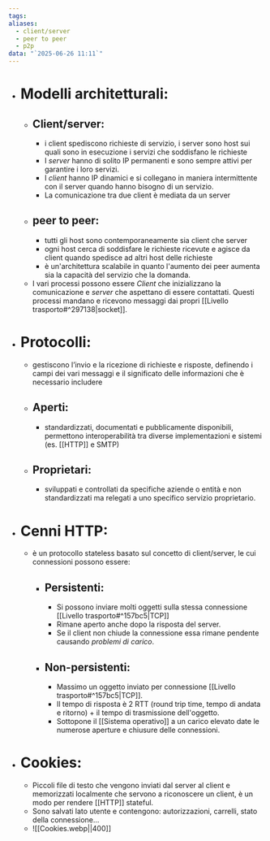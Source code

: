 ```yaml
---
tags: 
aliases:
  - client/server
  - peer to peer
  - p2p
data: "`2025-06-26 11:11`"
---
```

- # Modelli architetturali:
	- ## Client/server:
		- i client spediscono richieste di servizio, i server sono host sui quali sono in esecuzione i servizi che soddisfano le richieste
		- I _server_ hanno di solito IP permanenti e sono sempre attivi per garantire i loro servizi.
		- I _client_ hanno IP dinamici e si collegano in maniera intermittente con il server quando hanno bisogno di un servizio.
		- La comunicazione tra due client è mediata da un server
	- ## peer to peer:
		- tutti gli host sono contemporaneamente sia client che server
		- ogni host cerca di soddisfare le richieste ricevute e agisce da client quando spedisce ad altri host delle richieste
		- è un'architettura scalabile in quanto l'aumento dei peer aumenta sia la capacità del servizio che la domanda.
	- I vari processi possono essere _Client_ che inizializzano la comunicazione e _server_ che aspettano di essere contattati. Questi processi mandano e ricevono messaggi dai propri [[Livello trasporto#^297138|socket]].
- # Protocolli:
	- gestiscono l’invio e la ricezione di richieste e risposte, definendo i campi dei vari messaggi e il significato delle informazioni che è necessario includere
	- ## Aperti:
		- standardizzati, documentati e pubblicamente disponibili, permettono interoperabilità tra diverse implementazioni e sistemi (es. [[HTTP]] e SMTP)
	- ## Proprietari:
		- sviluppati e controllati da specifiche aziende o entità e non standardizzati ma relegati a uno specifico servizio proprietario.
- # Cenni HTTP:
	- è un protocollo stateless basato sul concetto di client/server, le cui connessioni possono essere:
		- ## Persistenti:
			- Si possono inviare molti oggetti sulla stessa connessione [[Livello trasporto#^157bc5|TCP]]
			- Rimane aperto anche dopo la risposta del server.
			- Se il client non chiude la connessione essa rimane pendente causando _problemi di carico_.
		- ## Non-persistenti:
			- Massimo un oggetto inviato per connessione [[Livello trasporto#^157bc5|TCP]].
			- Il tempo di risposta è 2 RTT (round trip time, tempo di andata e ritorno) + il tempo di trasmissione dell'oggetto.
			- Sottopone il [[Sistema operativo]] a un carico elevato date le numerose aperture e chiusure delle connessioni. 
- # Cookies:
	- Piccoli file di testo che vengono inviati dal server al client e memorizzati localmente che servono a riconoscere un client, è un modo per rendere [[HTTP]] stateful.
	- Sono salvati lato utente e contengono: autorizzazioni, carrelli, stato della connessione...
	- ![[Cookies.webp||400]]
